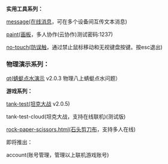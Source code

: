 **实用工具系列：**  

[message(在线消息](https://game.szy-szy.top/message)，可在多个设备间互传文本消息)  

[paint(画板](https://game.szy-szy.top/paint)，多人协作(云协作)测试密码:1237)  

[no-touch(防误触](https://game.szy-szy.top/no-touch)，通过禁止鼠标移动和无视键盘按键。按esc退出)  

### 物理演示系列：  

[qt(蜻蜓点水演示](https://game.szy-szy.top/wl/qt) v2.0.3 物理八上蜻蜓点水问题） 
 
**游戏系列：**  

[tank-test(坦克大战](https://game.szy-szy.top/tank-test) v2.0.5)  

tank-test-cloud(坦克大战，支持在线联机)(测试版)  

[rock-paper-scissors.html(石头剪刀布](https://game.szy-szy.top/rock-paper-scissors.html)，支持多人在线)  

即将推出：  

account(账号管理，管理以上联机游戏账号)